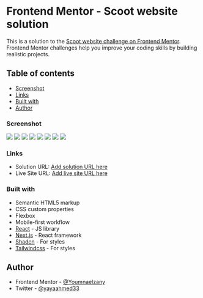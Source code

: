 # Frontend Mentor - Scoot website solution

This is a solution to the [Scoot website challenge on Frontend Mentor](https://www.frontendmentor.io/challenges/scoot-multipage-website-N76alNPRJ). Frontend Mentor challenges help you improve your coding skills by building realistic projects.

## Table of contents

- [Screenshot](#screenshot)
- [Links](#links)
- [Built with](#built-with)
- [Author](#author)

### Screenshot

![](/public/Scoot-App-04-19-2025_08_48_PM.png)
![](/public/Scoot-App-04-19-2025_08_49_PM.png)
![](/public/Scoot-App-04-19-2025_08_50_PM-2.png)
![](/public/Scoot-App-04-19-2025_08_50_PM-3.png)
![](/public/Scoot-App-04-19-2025_08_50_PM.png)
![](/public/Scoot-App-04-19-2025_09_02_PM.png)
![](/public/Scoot-App-04-19-2025_09_03_PM.png)
![](/public/Scoot-App-04-19-2025_09_04_PM.png)

### Links

- Solution URL: [Add solution URL here](https://your-solution-url.com)
- Live Site URL: [Add live site URL here](https://your-live-site-url.com)

### Built with

- Semantic HTML5 markup
- CSS custom properties
- Flexbox
- Mobile-first workflow
- [React](https://reactjs.org/) - JS library
- [Next.js](https://nextjs.org/) - React framework
- [Shadcn](https://ui.shadcn.com/) - For styles
- [Tailwindcss](https://tailwindcss.com/) - For styles

## Author

- Frontend Mentor - [@Youmnaelzany](https://www.frontendmentor.io/profile/Youmnaelzany)
- Twitter - [@yayaahmed33](https://twitter.com/yayaahmed33)
